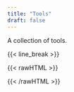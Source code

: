 ```yaml
---
title: "Tools"
draft: false
---
```


A collection of tools.

{{< line_break >}}

<!-- JS -->
{{< rawHTML >}}
<script>
/* TODO */
</script>
{{< /rawHTML >}}
